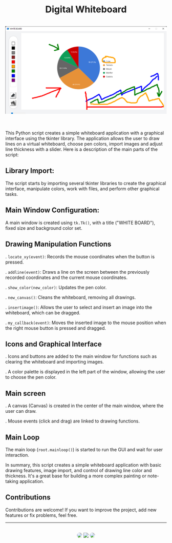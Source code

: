 <h1 align="center">Digital Whiteboard</h1>
</br>

<div align="center">
<img src="https://github.com/SidneyTeodoroJr/digital_whiteboard/blob/main/digital_whiteboard.png" alt="Digital Whiteboard">
</div>
</br>
</br>

This Python script creates a simple whiteboard application with a graphical interface using the tkinter library. The application allows the user to draw lines on a virtual whiteboard, choose pen colors, import images and adjust line thickness with a slider. Here is a description of the main parts of the script:

## Library Import:

The script starts by importing several tkinter libraries to create the graphical interface, manipulate colors, work with files, and perform other graphical tasks.

## Main Window Configuration:


A main window is created using `tk.Tk()`, with a title ("WHITE BOARD"), fixed size and background color set.


## Drawing Manipulation Functions

. `locate_xy(event)`: Records the mouse coordinates when the button is pressed.

. `addline(event)`: Draws a line on the screen between the previously recorded coordinates and the current mouse coordinates.

. `show_color(new_color)`: Updates the pen color.

. `new_canvas()`: Cleans the whiteboard, removing all drawings.

. `insertimage()`: Allows the user to select and insert an image into the whiteboard, which can be dragged.

. `my_callback(event)`: Moves the inserted image to the mouse position when the right mouse button is pressed and dragged.

## Icons and Graphical Interface

. Icons and buttons are added to the main window for functions such as clearing the whiteboard and importing images.

. A color palette is displayed in the left part of the window, allowing the user to choose the pen color.

## Main screen

. A canvas (Canvas) is created in the center of the main window, where the user can draw.

. Mouse events (click and drag) are linked to drawing functions.

## Main Loop

The main loop (`root.mainloop()`) is started to run the GUI and wait for user interaction.

In summary, this script creates a simple whiteboard application with basic drawing features, image import, and control of drawing line color and thickness. It's a great base for building a more complex painting or note-taking application.
</br>

## Contributions

<p>
Contributions are welcome! If you want to improve the project, add new features or fix problems, feel free.
</p>

<hr>
</br>

<div align="center">
<a href="https://www.facebook.com/profile.php?id=100091086461235"><img src="https://img.shields.io/badge/-Facebook-%230077B5?style=for-the-badge&logo=facebook&logoColor=white" style="border-radius: 30px" target="_blank" /></a>
<a href="https://www.instagram.com/sidneyteodoroaraujo" target="_blank"><img src="https://img.shields.io/badge/-Instagram-%23E4405F?style=for-the-badge&logo=instagram&logoColor=white" /></a>
<a href="https://www.linkedin.com/in/sidney-teodoro-4a4a8119b?lipi=urn%3Ali%3Apage%3Ad_flagship3_profile_view_base_contact_details%3B%2FevuTOiSSJS2hWGCZgtZiQ%3D%3D" target="_blank"><img src="https://img.shields.io/badge/-LinkedIn-%230077B5?style=for-the-badge&logo=linkedin&logoColor=white" style="border-radius: 30px" target="_blank" /></a>
</div>
